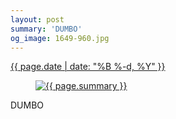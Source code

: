```yaml
---
layout: post
summary: 'DUMBO'
og_image: 1649-960.jpg
---
```


<div class="post">
 <time>
  <a href="/1649">
   {{ page.date | date: "%B %-d, %Y" }}
  </a>
 </time>
 <a href="/1649">
  <figure data-taken="6/26/2022">
   <img alt="{{ page.summary }}" sizes="(min-width: 700px) 50vw, calc(100vw - 2rem)" src="{{ site.assets_url }}/1649-480.jpg" srcset="{{ site.assets_url }}/1649-240.jpg 240w, {{ site.assets_url }}/1649-480.jpg 480w, {{ site.assets_url }}/1649-720.jpg 720w, {{ site.assets_url }}/1649-960.jpg 960w"/>
  </figure>
 </a>
 <span>
  DUMBO
 </span>
</div>
